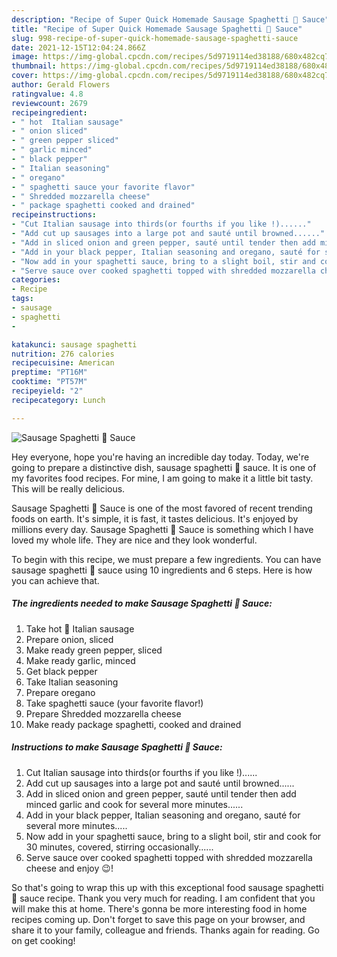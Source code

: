 ```yaml
---
description: "Recipe of Super Quick Homemade Sausage Spaghetti 🍝 Sauce"
title: "Recipe of Super Quick Homemade Sausage Spaghetti 🍝 Sauce"
slug: 998-recipe-of-super-quick-homemade-sausage-spaghetti-sauce
date: 2021-12-15T12:04:24.866Z
image: https://img-global.cpcdn.com/recipes/5d9719114ed38188/680x482cq70/sausage-spaghetti-sauce-recipe-main-photo.jpg
thumbnail: https://img-global.cpcdn.com/recipes/5d9719114ed38188/680x482cq70/sausage-spaghetti-sauce-recipe-main-photo.jpg
cover: https://img-global.cpcdn.com/recipes/5d9719114ed38188/680x482cq70/sausage-spaghetti-sauce-recipe-main-photo.jpg
author: Gerald Flowers
ratingvalue: 4.8
reviewcount: 2679
recipeingredient:
- " hot  Italian sausage"
- " onion sliced"
- " green pepper sliced"
- " garlic minced"
- " black pepper"
- " Italian seasoning"
- " oregano"
- " spaghetti sauce your favorite flavor"
- " Shredded mozzarella cheese"
- " package spaghetti cooked and drained"
recipeinstructions:
- "Cut Italian sausage into thirds(or fourths if you like !)......"
- "Add cut up sausages into a large pot and sauté until browned......"
- "Add in sliced onion and green pepper, sauté until tender then add minced garlic and cook for several more minutes......"
- "Add in your black pepper, Italian seasoning and oregano, sauté for several more minutes....."
- "Now add in your spaghetti sauce, bring to a slight boil, stir and cook for 30 minutes, covered, stirring occasionally......"
- "Serve sauce over cooked spaghetti topped with shredded mozzarella cheese and enjoy 😉!"
categories:
- Recipe
tags:
- sausage
- spaghetti
- 

katakunci: sausage spaghetti  
nutrition: 276 calories
recipecuisine: American
preptime: "PT16M"
cooktime: "PT57M"
recipeyield: "2"
recipecategory: Lunch

---
```



![Sausage Spaghetti 🍝 Sauce](https://img-global.cpcdn.com/recipes/5d9719114ed38188/680x482cq70/sausage-spaghetti-sauce-recipe-main-photo.jpg)

Hey everyone, hope you're having an incredible day today. Today, we're going to prepare a distinctive dish, sausage spaghetti 🍝 sauce. It is one of my favorites food recipes. For mine, I am going to make it a little bit tasty. This will be really delicious.

Sausage Spaghetti 🍝 Sauce is one of the most favored of recent trending foods on earth. It's simple, it is fast, it tastes delicious. It's enjoyed by millions every day. Sausage Spaghetti 🍝 Sauce is something which I have loved my whole life. They are nice and they look wonderful.




To begin with this recipe, we must prepare a few ingredients. You can have sausage spaghetti 🍝 sauce using 10 ingredients and 6 steps. Here is how you can achieve that.

<!--inarticleads1-->

##### The ingredients needed to make Sausage Spaghetti 🍝 Sauce:

1. Take  hot 🥵 Italian sausage
1. Prepare  onion, sliced
1. Make ready  green pepper, sliced
1. Make ready  garlic, minced
1. Get  black pepper
1. Take  Italian seasoning
1. Prepare  oregano
1. Take  spaghetti sauce (your favorite flavor!)
1. Prepare  Shredded mozzarella cheese
1. Make ready  package spaghetti, cooked and drained




<!--inarticleads2-->

##### Instructions to make Sausage Spaghetti 🍝 Sauce:

1. Cut Italian sausage into thirds(or fourths if you like !)......
1. Add cut up sausages into a large pot and sauté until browned......
1. Add in sliced onion and green pepper, sauté until tender then add minced garlic and cook for several more minutes......
1. Add in your black pepper, Italian seasoning and oregano, sauté for several more minutes.....
1. Now add in your spaghetti sauce, bring to a slight boil, stir and cook for 30 minutes, covered, stirring occasionally......
1. Serve sauce over cooked spaghetti topped with shredded mozzarella cheese and enjoy 😉!




So that's going to wrap this up with this exceptional food sausage spaghetti 🍝 sauce recipe. Thank you very much for reading. I am confident that you will make this at home. There's gonna be more interesting food in home recipes coming up. Don't forget to save this page on your browser, and share it to your family, colleague and friends. Thanks again for reading. Go on get cooking!
